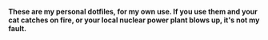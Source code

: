 **These are my personal dotfiles, for my own use. If you use them and your cat catches on fire,
or your local nuclear power plant blows up, it's not my fault.**
